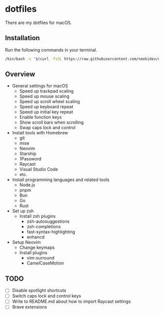 # dotfiles

There are my dotfiles for macOS.

## Installation

Run the following commands in your terminal.

```sh
/bin/bash -c "$(curl -fsSL https://raw.githubusercontent.com/neokidev/dotfiles/HEAD/install.sh)"
```

## Overview

- General settings for macOS
  - Speed up trackpad scaling
  - Speed up mouse scaling
  - Speed up scroll wheel scaling
  - Speed up keyboard repeat
  - Speed up initial key repeat
  - Enable function keys
  - Show scroll bars when scrolling
  - Swap caps lock and control
- Install tools with Homebrew
  - git
  - mise
  - Neovim
  - Starship
  - 1Password
  - Raycast
  - Visual Studio Code
  - etc.
- Install programming languages and related tools
  - Node.js
  - pnpm
  - Bun
  - Go
  - Rust
- Set up zsh
  - Install zsh plugins
    - zsh-autosuggestions
    - zsh-completions
    - fast-syntax-highlighting
    - enhancd
- Setup Neovim
  - Change keymaps
  - Install plugins
    - vim-surround
    - CamelCaseMotion

## TODO

- [ ] Disable spotlight shortcuts
- [ ] Switch caps lock and control keys
- [ ] Write to README.md about how to import Raycast settings
- [ ] Brave extensions
